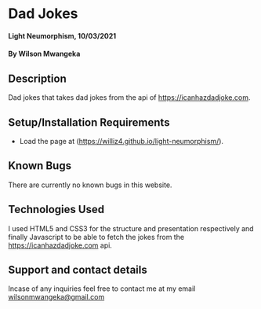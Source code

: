 # Dad Jokes

#### Light Neumorphism, 10/03/2021

#### By **Wilson Mwangeka**

## Description

Dad jokes that takes dad jokes from the api of https://icanhazdadjoke.com.

## Setup/Installation Requirements

* Load the page at (https://williz4.github.io/light-neumorphism/). 

## Known Bugs
There are currently no known bugs in this website.

## Technologies Used

I used HTML5 and CSS3 for the structure and presentation respectively and finally Javascript to be able to fetch the jokes from the https://icanhazdadjoke.com api.

## Support and contact details

Incase of any inquiries feel free to contact me at my email wilsonmwangeka@gmail.com
